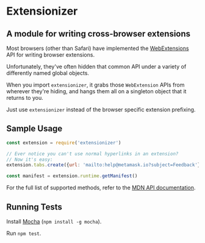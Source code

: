 # Extensionizer
## A module for writing cross-browser extensions

Most browsers (other than Safari) have implemented the [WebExtensions](https://developer.mozilla.org/en-US/Add-ons/WebExtensions) API for writing browser extensions.

Unfortunately, they've often hidden that common API under a variety of differently named global objects.

When you import `extensionizer`, it grabs those `WebExtension` APIs from wherever they're hiding, and hangs them all on a singleton object that it returns to you.

Just use `extensionizer` instead of the browser specific extension prefixing.

## Sample Usage

```javascript
const extension = require('extensionizer')

// Ever notice you can't use normal hyperlinks in an extension?
// Now it's easy:
extension.tabs.create({url: 'mailto:help@metamask.io?subject=Feedback'})

const manifest = extension.runtime.getManifest()
```

For the full list of supported methods, refer to the [MDN API documentation](https://developer.mozilla.org/en-US/Add-ons/WebExtensions/API).

## Running Tests

Install [Mocha](https://mochajs.org/) (`npm install -g mocha`).

Run `npm test`.
